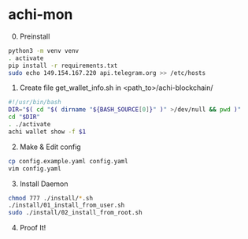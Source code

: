 # achi-mon

0. Preinstall

```bash
python3 -m venv venv
. activate
pip install -r requirements.txt
sudo echo 149.154.167.220 api.telegram.org >> /etc/hosts
```

1. Create file get_wallet_info.sh in <path_to>/achi-blockchain/

```bash
#!/usr/bin/bash
DIR="$( cd "$( dirname "${BASH_SOURCE[0]}" )" >/dev/null && pwd )"
cd "$DIR"
. ./activate
achi wallet show -f $1
```

2. Make & Edit config

```bash
cp config.example.yaml config.yaml
vim config.yaml
```

3. Install Daemon

```bash
chmod 777 ./install/*.sh
./install/01_install_from_user.sh
sudo ./install/02_install_from_root.sh
```

4. Proof It!
